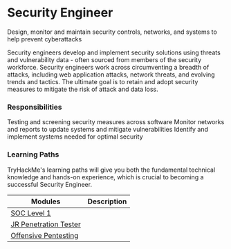 # Security Engineer

Design, monitor and maintain security controls, networks, and systems to help prevent cyberattacks

Security engineers develop and implement security solutions using threats and vulnerability data - often sourced from members of the security workforce. Security engineers work across circumventing a breadth of attacks, including web application attacks, network threats, and evolving trends and tactics. The ultimate goal is to retain and adopt security measures to mitigate the risk of attack and data loss.

### Responsibilities

Testing and screening security measures across software
Monitor networks and reports to update systems and mitigate vulnerabilities
Identify and implement systems needed for optimal security

### Learning Paths

TryHackMe's learning paths will give you both the fundamental technical knowledge and hands-on experience, which is crucial to becoming a successful Security Engineer.



| Modules                                         | Description
|-----------------------------------------------|----------------------------|
|<a href="https://github.com/CyberSecureAI/THM-Introduction-to-Cyber-Security"> SOC Level 1 </a>  | |
| <a href="https://google.com">JR Penetration Tester</a> ||
| <a href="https://google.com">Offensive Pentesting</a>        | |





